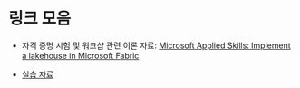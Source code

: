 # 링크 모음

- 자격 증명 시험 및 워크샵 관련 이론 자료: [Microsoft Applied Skills: Implement a lakehouse in Microsoft Fabric](https://learn.microsoft.com/en-us/credentials/applied-skills/implement-lakehouse-microsoft-fabric/)

- [실습 자료](https://microsoftlearning.github.io/mslearn-fabric/)
